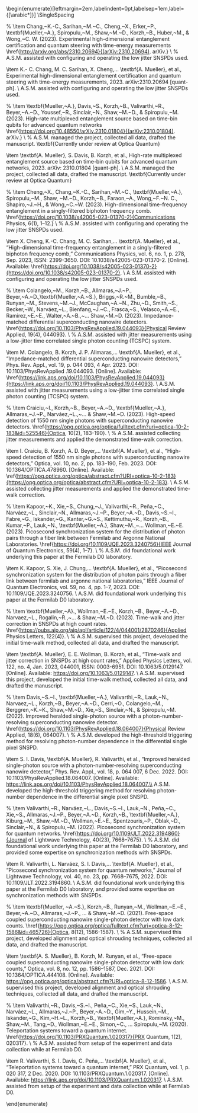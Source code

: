 

\begin{enumerate}[leftmargin=2em,labelindent=0pt,labelsep=1em,label={[\arabic*]}]
\SingleSpacing 

% \item Chang,~K.-C., Sarihan,~M.~C., Cheng,~X., Erker,~P., \textbf{Mueller,~A.}, Spiropulu,~M., Shaw,~M.~D., Korzh,~B., Huber,~M., \& Wong,~C. W. (2023). Experimental high-dimensional entanglement certification and quantum steering with time-energy measurements \href{http://arxiv.org/abs/2310.20694}{(arXiv:2310.20694). arXiv.} \\ 
% A.S.M. assisted with configuring and operating the low jitter SNSPDs used. 

\item K.- C. Chang, M. C. Sarihan, X. Cheng,... \textbf{A. Mueller}, et al., Experimental high-dimensional entanglement certification and quantum steering with time-energy measurements, 2023. arXiv:2310.20694 [quant-ph]. \\ A.S.M. assisted with configuring and operating the low jitter SNSPDs used. 




% \item \textbf{Mueller,~A.}, Davis,~S., Korzh,~B., Valivarthi,~R., Beyer,~A.~D., Youssef,~R., Sinclair,~N., Shaw,~M.~D., \& Spiropulu,~M. (2023). High-rate multiplexed entanglement source based on time-bin qubits for advanced quantum networks \href{https://doi.org/10.48550/arXiv.2310.01804}{(arXiv:2310.01804). arXiv.} \\
% A.S.M. managed the project, collected all data, drafted the manuscript. \textbf{Currently under review at Optica Quantum}

\item \textbf{A. Mueller}, S. Davis, B. Korzh, et al., High-rate multiplexed entanglement source based on time-bin qubits for advanced quantum networks, 2023. arXiv: 2310.01804 [quant-ph]. \\
A.S.M. managed the project, collected all data, drafted the manuscript. \textbf{Currently under review at Optica Quantum}



% \item Cheng,~X., Chang,~K.-C., Sarihan,~M.~C., \textbf{Mueller,~A.}, Spiropulu,~M., Shaw, ~M.~D., Korzh,~B., Faraon,~A., Wong,~F.~N. C., Shapiro,~J.~H., \& Wong,~C.~W. (2023). High-dimensional time-frequency entanglement in a singly-filtered biphoton frequency comb. \href{https://doi.org/10.1038/s42005-023-01370-2}{Communications Physics, 6(1), 1–12.} \\
% A.S.M. assisted with configuring and operating the low jitter SNSPDs used. 

\item X. Cheng, K.-C. Chang, M. C. Sarihan,... \textbf{A. Mueller}, et al., “High-dimensional time-frequency entanglement in a singly-filtered biphoton frequency comb,” Communications Physics, vol. 6, no. 1, p. 278, Sep. 2023, ISSN: 2399-3650. DOI: 10.1038/s42005-023-01370-2. [Online]. Available: \href{https://doi.org/10.1038/s42005-023-01370-2}{https://doi.org/10.1038/s42005-023-01370-2}. \\
A.S.M. assisted with configuring and operating the low jitter SNSPDs used. 




% \item Colangelo,~M., Korzh,~B., Allmaras,~J.~P., Beyer,~A.~D.,\textbf{Mueller,~A.~S.}, Briggs,~R.~M., Bumble,~B., Runyan,~M., Stevens,~M.~J., McCaughan,~A.~N., Zhu,~D., Smith,~S., Becker,~W., Narváez,~L., Bienfang,~J.~C., Frasca,~S., Velasco,~A.~E., Ramirez,~E.~E., Walter,~A.~B.,~… Shaw,~M.~D. (2023). Impedance-matched differential superconducting nanowire detectors. \href{https://doi.org/10.1103/PhysRevApplied.19.044093}{Physical Review Applied, 19(4), 044093}. \\
% A.S.M. assisted with jitter measurements using a low-jitter time correlated single photon counting (TCSPC) system. 

\item M. Colangelo, B. Korzh, J. P. Allmaras,... \textbf{A. Mueller}, et al., “Impedance-matched differential superconducting nanowire detectors,” Phys. Rev. Appl., vol. 19, p. 044 093, 4 Apr. 2023. DOI: 10.1103/PhysRevApplied .19.044093. [Online]. Available: \href{https://link.aps.org/doi/10.1103/PhysRevApplied.19.044093}{https://link.aps.org/doi/10.1103/PhysRevApplied.19.044093}. \\
A.S.M. assisted with jitter measurements using a low-jitter time correlated single photon counting (TCSPC) system. 





% \item Craiciu,~I., Korzh,~B., Beyer,~A.~D., \textbf{Mueller,~A.}, Allmaras,~J.~P., Narváez,~L.,~... \& Shaw,~M.~D. (2023). High-speed detection of 1550 nm single photons with superconducting nanowire detectors. \href{https://opg.optica.org/optica/fulltext.cfm?uri=optica-10-2-183&id=525546}{Optica, 10(2), 183-190}. \\
% A.S.M. assisted collecting jitter measurements and applied the demonstrated time-walk correction. 

\item I. Craiciu, B. Korzh, A. D. Beyer,... \textbf{A. Mueller}, et al., “High-speed detection of 1550 nm single photons with superconducting nanowire detectors,” Optica, vol. 10, no. 2, pp. 183–190, Feb. 2023. DOI: 10.1364/OPTICA.478960. [Online]. Available: \ref{https://opg.optica.org/optica/abstract.cfm?URI=optica-10-2-183}{https://opg.optica.org/optica/abstract.cfm?URI=optica-10-2-183}. \\
A.S.M. assisted collecting jitter measurements and applied the demonstrated time-walk correction. 





% \item Kapoor,~K., Xie,~S., Chung,~J., Valivarthi,~R., Peña,~C., Narváez,~L., Sinclair,~N., Allmaras,~J.~P., Beyer,~A.~D., Davis,~S.~I., Fabre,~G., Iskander,~G., Kanter,~G.~S., Kettimuthu,~R., Korzh,~B., Kumar,~P., Lauk,~N., \textbf{Mueller,~A.}, Shaw,~M.,~… Wollman,~E.~E. (2023). Picosecond synchronization system for the distribution of photon pairs through a fiber link between Fermilab and Argonne National Laboratories. \href{https://doi.org/10.1109/JQE.2023.3240756}{IEEE Journal of Quantum Electronics, 59(4), 1–7}. \\
% A.S.M. did foundational work underlying this paper at the Fermilab D0 laboratory. 

\item K. Kapoor, S. Xie, J. Chung,... \textbf{A. Mueller}, et al., “Picosecond synchronization system for the distribution of photon pairs through a fiber link between fermilab and argonne national laboratories,” IEEE Journal of Quantum Electronics, vol. 59, no. 4, pp. 1–7, 2023. DOI: 10.1109/JQE.2023.3240756. \\
A.S.M. did foundational work underlying this paper at the Fermilab D0 laboratory. 




% \item \textbf{Mueller,~A}., Wollman,~E.~E., Korzh,~B., Beyer,~A.~D., Narvaez,~L., Rogalin,~R.,~... \& Shaw,~M.~D. (2023). Time-walk and jitter correction in SNSPDs at high count rates. \href{https://pubs.aip.org/aip/apl/article/122/4/044001/2870246}{Applied Physics Letters, 122(4)}. \\
% A.S.M. supervised this project, developed the initial time-walk method, collected all data, and drafted the manuscript. 

\item \textbf{A. Mueller}, E. E. Wollman, B. Korzh, et al., “Time-walk and jitter correction in SNSPDs at high count rates,” Applied Physics Letters, vol. 122, no. 4, Jan. 2023, 044001, ISSN: 0003-6951. DOI: 10.1063/5.0129147. [Online]. Available: https://doi.org/10.1063/5.0129147. \\
A.S.M. supervised this project, developed the initial time-walk method, collected all data, and drafted the manuscript. 



% \item Davis,~S.~I., \textbf{Mueller,~A.}, Valivarthi,~R., Lauk,~N., Narvaez,~L., Korzh,~B., Beyer,~A.~D., Cerri,~O., Colangelo,~M., Berggren,~K.~K., Shaw,~M.~D., Xie,~S., Sinclair,~N., \& Spiropulu,~M. (2022). Improved heralded single-photon source with a photon-number-resolving superconducting nanowire detector. \href{https://doi.org/10.1103/PhysRevApplied.18.064007}{Physical Review Applied, 18(6), 064007}. \\
% A.S.M. developed the high-threshold triggering method for resolving photon-number dependence in the differential single pixel SNSPD.

\item S. I. Davis, \textbf{A. Mueller}, R. Valivarthi, et al., “Improved heralded single-photon source with a photon-number-resolving superconducting nanowire detector,” Phys. Rev. Appl., vol. 18, p. 064 007, 6 Dec. 2022. DOI: 10.1103/PhysRevApplied.18.064007. [Online]. Available: https://link.aps.org/doi/10.1103/PhysRevApplied.18.064007.\\
A.S.M. developed the high-threshold triggering method for resolving photon-number dependence in the differential single pixel SNSPD.




% \item Valivarthi,~R., Narváez,~L., Davis,~S.~I., Lauk,~N., Peña,~C., Xie,~S., Allmaras,~J.~P., Beyer,~A.~D., Korzh,~B., \textbf{Mueller,~A.}, Kiburg,~M., Shaw,~M.~D., Wollman,~E.~E., Spentzouris,~P., Oblak,~D., Sinclair,~N., \& Spiropulu,~M. (2022). Picosecond synchronization system for quantum networks. \href{https://doi.org/10.1109/JLT.2022.3194860}{Journal of Lightwave Technology, 40(23), 7668–7675}. \\
% A.S.M. did foundational work underlying this paper at the Fermilab D0 laboratory, and provided some expertise on synchronization methods with SNSPDs.

\item R. Valivarthi, L. Narváez, S. I. Davis,... \textbf{A. Mueller}, et al., “Picosecond synchronization system for quantum networks,” Journal of Lightwave Technology, vol. 40, no. 23, pp. 7668–7675, 2022. DOI: 10.1109/JLT.2022.3194860. \\
A.S.M. did foundational work underlying this paper at the Fermilab D0 laboratory, and provided some expertise on synchronization methods with SNSPDs.





% \item \textbf{Mueller, ~A.~S.}, Korzh,~B., Runyan,~M., Wollman,~E.~E., Beyer,~A.~D., Allmaras,~J.~P., ... \& Shaw,~M.~D. (2021). Free-space coupled superconducting nanowire single-photon detector with low dark counts. \href{https://opg.optica.org/optica/fulltext.cfm?uri=optica-8-12-1586&id=465726}{Optica, 8(12), 1586-1587}. \\
% A.S.M. supervised this project, developed alignment and optical shrouding techniques, collected all data, and drafted the manuscript. 

\item \textbf{A. S. Mueller}, B. Korzh, M. Runyan, et al., “Free-space coupled superconducting nanowire single-photon detector with low dark counts,” Optica, vol. 8, no. 12, pp. 1586–1587, Dec. 2021. DOI: 10.1364/OPTICA.444108. [Online]. Available: https://opg.optica.org/optica/abstract.cfm?URI=optica-8-12-1586. \\ 
A.S.M. supervised this project, developed alignment and optical shrouding techniques, collected all data, and drafted the manuscript. 



% \item Valivarthi,~R., Davis,~S.~I., Peña,~C., Xie,~S., Lauk,~N., Narváez,~L., Allmaras,~J.~P., Beyer,~A.~D., Gim,~Y., Hussein,~M., Iskander,~G., Kim,~H.~L., Korzh,~B., \textbf{Mueller,~A.}, Rominsky,~M., Shaw,~M., Tang,~D., Wollman,~E.~E., Simon,~C., … Spiropulu,~M. (2020). Teleportation systems toward a quantum internet. \href{https://doi.org/10.1103/PRXQuantum.1.020317}{PRX Quantum, 1(2), 020317}.  \\
% A.S.M. assisted from setup of the experiment and data collection while at Fermilab D0. 

\item R. Valivarthi, S. I. Davis, C. Peña,... \textbf{A. Mueller}, et al., “Teleportation systems toward a quantum internet,” PRX Quantum, vol. 1, p. 020 317, 2 Dec. 2020. DOI: 10.1103/PRXQuantum.1.020317. [Online]. Available: https://link.aps.org/doi/10.1103/PRXQuantum.1.020317. \\ 
A.S.M. assisted from setup of the experiment and data collection while at Fermilab D0. 

\end{enumerate} 





